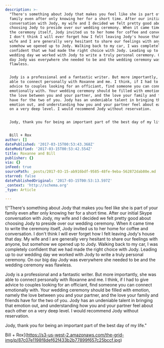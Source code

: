 ```yaml
---
description: >-
  "There's something about Jody that makes you feel like she is part of your
  family even after only knowing her for a short time. After our initial Skype
  conversation with Jody, my wife and I decided we felt pretty good about
  choosing Jody to preside over our wedding ceremony. When it came time to write
  the ceremony itself, Jody invited us to her home for coffee and conversation.
  I don't think I will ever forget how I felt leaving Jody's house that day. My
  wife and I are generally very hesitant to share our feelings with anyone, but
  somehow we opened up to Jody. Walking back to my car, I was completely
  confident that we had made the right choice with Jody. Leading up to our
  wedding day we worked with Jody to write a truly personal ceremony. On our big
  day Jody was everywhere she needed to be and the wedding ceremony was
  flawless.


  Jody is a professional and a fantastic writer. But more importantly, she was
  able to connect personally with Roxanne and me. I think, if I had to give
  advice to couples looking for an officiant, find someone you can connect
  emotionally with. Your wedding ceremony should be filled with emotion, namely
  the love between you and your partner, and the love your family and friends
  have for the two of you. Jody has an undeniable talent in bringing that
  emotion out, and understanding how you and your partner feel about each other
  on a very deep level. I would recommend Jody without reservation.


  Jody, thank you for being an important part of the best day of my life."


  Bill + Rox
author: []
datePublished: '2017-03-15T00:53:43.368Z'
dateModified: '2017-03-15T00:53:42.554Z'
title: Roxanne and Bill
publisher: {}
via: {}
inFeed: true
sourcePath: _posts/2017-03-15-ab916bdf-9585-48fe-9eba-562872dab80e.md
starred: false
datePublishedOriginal: '2017-03-15T00:53:13.597Z'
_context: 'http://schema.org'
_type: Article

---
```

!["There's something about Jody that makes you feel like she is part of your family even after only knowing her for a short time. After our initial Skype conversation with Jody, my wife and I decided we felt pretty good about choosing Jody to preside over our wedding ceremony. When it came time to write the ceremony itself, Jody invited us to her home for coffee and conversation. I don't think I will ever forget how I felt leaving Jody's house that day. My wife and I are generally very hesitant to share our feelings with anyone, but somehow we opened up to Jody. Walking back to my car, I was completely confident that we had made the right choice with Jody. Leading up to our wedding day we worked with Jody to write a truly personal ceremony. On our big day Jody was everywhere she needed to be and the wedding ceremony was flawless.

Jody is a professional and a fantastic writer. But more importantly, she was able to connect personally with Roxanne and me. I think, if I had to give advice to couples looking for an officiant, find someone you can connect emotionally with. Your wedding ceremony should be filled with emotion, namely the love between you and your partner, and the love your family and friends have for the two of you. Jody has an undeniable talent in bringing that emotion out, and understanding how you and your partner feel about each other on a very deep level. I would recommend Jody without reservation.

Jody, thank you for being an important part of the best day of my life."

Bill + Rox](https://s3-us-west-2.amazonaws.com/the-grid-img/p/87c07e1198f8def62f433b2b77899f657c25bccf.jpg)